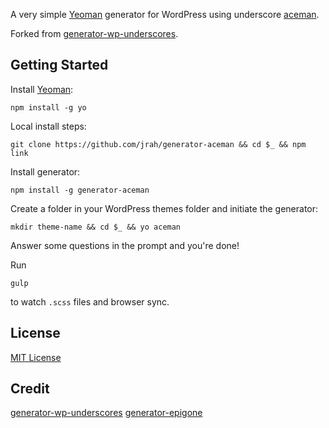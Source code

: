 

A very simple [Yeoman](http://yeoman.io) generator for WordPress using underscore [aceman](https://github.com/jrah/generator-aceman).

Forked from [generator-wp-underscores](https://github.com/kdo/generator-wp-underscores).

## Getting Started

Install [Yeoman](http://yeoman.io):

```
npm install -g yo
```

Local install steps:

```
git clone https://github.com/jrah/generator-aceman && cd $_ && npm link
```

Install generator:

```
npm install -g generator-aceman
```

Create a folder in your WordPress themes folder and initiate the generator:

```
mkdir theme-name && cd $_ && yo aceman
```

Answer some questions in the prompt and you're done!

Run

```
gulp
```
to watch `.scss` files and browser sync.


## License

[MIT License](http://en.wikipedia.org/wiki/MIT_License)

## Credit

[generator-wp-underscores](https://github.com/kdo/generator-wp-underscores)
[generator-epigone](https://github.com/1shiharaT/epigone)

